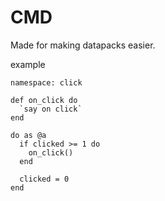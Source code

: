 # CMD

Made for making datapacks easier.

example

```
namespace: click

def on_click do
  `say on click`
end

do as @a
  if clicked >= 1 do
    on_click()
  end
  
  clicked = 0
end
```